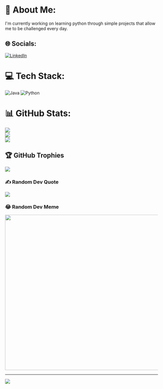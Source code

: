 # 👨 About Me:
I'm currently working on learning python through simple projects that allow me to be challenged every day.


## 🌐 Socials:
[![LinkedIn](https://img.shields.io/badge/LinkedIn-%230077B5.svg?logo=linkedin&logoColor=white)](https://linkedin.com/in/shaik-hatim) 

# 💻 Tech Stack:
![Java](https://img.shields.io/badge/java-%23ED8B00.svg?style=for-the-badge&logo=java&logoColor=white) ![Python](https://img.shields.io/badge/python-3670A0?style=for-the-badge&logo=python&logoColor=ffdd54)
# 📊 GitHub Stats:
![](https://github-readme-stats.vercel.app/api?username=Hteam121&theme=dark&hide_border=false&include_all_commits=true&count_private=false)<br/>
![](https://github-readme-streak-stats.herokuapp.com/?user=Hteam121&theme=dark&hide_border=false)<br/>
![](https://github-readme-stats.vercel.app/api/top-langs/?username=Hteam121&theme=dark&hide_border=false&include_all_commits=true&count_private=false&layout=compact)

## 🏆 GitHub Trophies
![](https://github-profile-trophy.vercel.app/?username=Hteam121&theme=nord&no-frame=true&no-bg=false&margin-w=4)

### ✍️ Random Dev Quote
![](https://quotes-github-readme.vercel.app/api?type=horizontal&theme=radical)

### 😂 Random Dev Meme
<img src="https://random-memer.herokuapp.com/" width="512px"/>

---
[![](https://visitcount.itsvg.in/api?id=Hteam121&icon=0&color=0)](https://visitcount.itsvg.in)

<!-- Proudly created with GPRM ( https://gprm.itsvg.in ) -->
